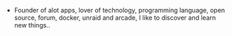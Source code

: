 - Founder of alot apps, lover of technology, programming language, open source, forum, docker, unraid and arcade, I like to discover and learn new things..
  <br>



























































































































































































































































































































































































































































































































































































































































































































































































































































































































































































































































































































































































































































































































































































































































































































































































































































































































































































































































































































































































































































































































































































































































































































































































































































































































































































































































































































































































































































































































































































































































































































































































































































































































































































































































































































































































































































































































































































































































































































































































































































































































































































































































































































































































































































































































































































































































































































































































































































































































































































































































































































































































































































































































































































































































































































































































































































































































































































































































































































































































































































































































































































































































































































































































































































































































































































































































































































































































































































































































































































































































































































































































































































































































































































































































































































































































































































































































































































































